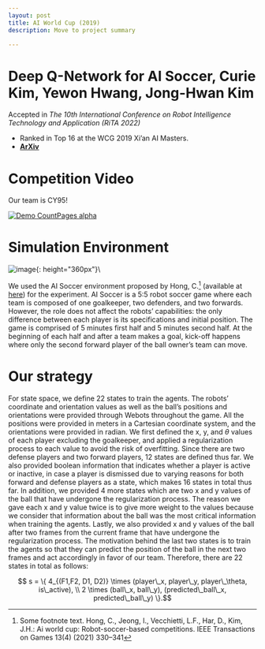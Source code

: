 ```yaml
---
layout: post
title: AI World Cup (2019)
description: Move to project summary

---
```


Deep Q-Network for AI Soccer, Curie Kim, Yewon Hwang, Jong-Hwan Kim
=============
Accepted in *The 10th International Conference on Robot Intelligence Technology and Application (RiTA 2022)*
* Ranked in Top 16 at the WCG 2019 Xi’an AI Masters.
* [**ArXiv**](https://arxiv.org/abs/2209.09491)

Competition Video
==============
Our team is CY95!

[![Demo CountPages alpha](https://img.youtube.com/vi/nUqM2jiPYYE/maxresdefault.jpg)](https://youtu.be/nUqM2jiPYYE)


[^1]: Some footnote text. Hong, C., Jeong, I., Vecchietti, L.F., Har, D., Kim, J.H.: Ai world cup: Robot-soccer-based competitions. IEEE Transactions on Games 13(4) (2021) 330–341


Simulation Environment
==============
![image](https://user-images.githubusercontent.com/17980462/193639542-8621f02e-1e94-4ab9-a37f-cc23f9693aec.png){: height="360px"}\

We used the AI Soccer environment proposed by Hong, C.[^1] (available at [here](https://github.com/aiwc/test_world)) for the experiment. AI Soccer is a 5:5 robot soccer game where each team is composed of one goalkeeper, two defenders, and two forwards. However, the role does not affect the robots’ capabilities: the only difference between each player is its specifications and initial position. The game is comprised of 5 minutes first half and 5 minutes second half. At the beginning of each half and after a team makes a goal, kick-off happens where only the second forward player of the ball owner’s team can move. 

Our strategy
==============
For state space, we define 22 states to train the agents. The robots’ coordinate and orientation values as well as the ball’s positions and orientations were provided through Webots throughout the game. All the positions were provided in meters in a Cartesian coordinate system, and the orientations were provided in radian. We first defined the x, y, and $\theta$ values of each player excluding the goalkeeper, and applied a regularization process to each value to avoid the risk of overfitting. Since there are two defense players and two forward players, 12 states are defined thus far. We also provided boolean information that indicates whether a player is active or inactive, in case a player is dismissed due to varying reasons for both forward and defense players as a state, which makes 16 states in total thus far. In addition, we provided 4 more states which are two x and y values of the ball that have undergone the regularization process. The reason we gave each x and y value twice is to give more weight to the values because we consider that information about the ball was the most critical information when training the agents. Lastly, we also provided x and y values of the ball after two frames from the current frame that have undergone the regularization process. The motivation behind the last two states is to train the agents so that they can predict the position of the ball in the next two frames and act accordingly in favor of our team. Therefore, there are 22 states in total as follows:

$$ s = \{ 4_{(F1,F2, D1, D2)} \times (player\_x, player\_y, player\_\theta, is\_active), \\ 2 \times (ball\_x, ball\_y), (predicted\_ball\_x, predicted\_ball\_y) \}.$$




